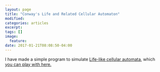```yaml
---
layout: page
title: "Conway's Life and Related Cellular Automaton"
modified:
categories: articles
excerpt:
tags: []
image:
  feature:
date: 2017-01-21T08:08:50-04:00
---
```


I have made a simple program to simulate [Life-like cellular automata](https://en.wikipedia.org/wiki/Life-like_cellular_automaton), which [you can play with here.](/scripts/CA/Life.html)